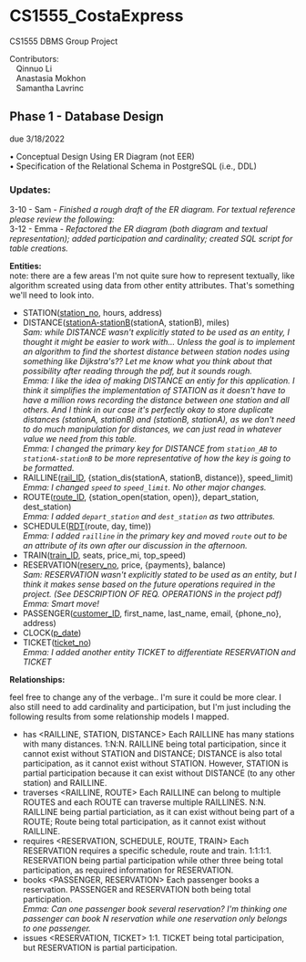 # CS1555_CostaExpress
CS1555 DBMS Group Project

Contributors:<br>
&nbsp;&nbsp;&nbsp;Qinnuo Li <br>
&nbsp;&nbsp;&nbsp;Anastasia Mokhon <br>
&nbsp;&nbsp;&nbsp;Samantha Lavrinc <br>

## Phase 1 - Database Design 
due 3/18/2022

  • Conceptual Design Using ER Diagram (not EER) <br>
  • Specification of the Relational Schema in PostgreSQL (i.e., DDL)
  
### Updates:

3-10 - Sam - *Finished a rough draft of the ER diagram. For textual reference please review the following:* <br>
3-12 - Emma - *Refactored the ER diagram (both diagram and textual representation); added participation and cardinality; created SQL script for table creations.*

**Entities:** <br>
note: there are a few areas I'm not quite sure how to represent textually, like algorithm screated using data from other entity attributes. That's something we'll need to look into.

- STATION(<ins>station_no</ins>, hours, address)
- DISTANCE(<ins>stationA-stationB</ins>(stationA, stationB), miles) <br>
*Sam: while DISTANCE wasn't explicitly stated to be used as an entity, I thought it might be easier to work with... Unless the goal is to implement an algorithm to find the shortest distance between station nodes using something like Dijkstra's?? Let me know what you think about that possibility after reading through the pdf, but it sounds rough.*<br>
*Emma: I like the idea of making DISTANCE an entiy for this application. I think it simplifies the implementation of STATION as it doesn't have to have a million rows recording the distance between one station and all others. And I think in our case it's perfectly okay to store duplicate distances (stationA, stationB) and (stationB, stationA), as we don't need to do much manipulation for distances, we can just read in whatever value we need from this table.*<br>
*Emma: I changed the primary key for DISTANCE from `station_AB` to `stationA-stationB` to be more representative of how the key is going to be formatted.*<br>
- RAILLINE(<ins>rail_ID</ins>, {station_dis(stationA, stationB, distance)}, speed_limit)<br>
*Emma: I changed `speed` to `speed_limit`. No other major changes.*<br>
- ROUTE(<ins>route_ID</ins>, {station_open(station, open)}, depart_station, dest_station)<br>
*Emma: I added `depart_station` and `dest_station` as two attributes.*<br>
- SCHEDULE(<ins>RDT</ins>(route, day, time))<br>
*Emma: I added `railline` in the primary key and moved `route` out to be an attribute of its own after our discussion in the afternoon.*<br>
- TRAIN(<ins>train_ID</ins>, seats, price_mi, top_speed)
- RESERVATION(<ins>reserv_no</ins>, price, {payments}, balance)<br>
*Sam: RESERVATION wasn't explicitly stated to be used as an entity, but I think it makes sense based on the future operations required in the project. (See DESCRIPTION OF REQ. OPERATIONS in the project pdf)* <br>
*Emma: Smart move!*<br>
- PASSENGER(<ins>customer_ID</ins>, first_name, last_name, email, {phone_no}, address)
- CLOCK(<ins>p_date</ins>)
- TICKET(<ins>ticket_no</ins>) <br>
*Emma: I added another entity TICKET to differentiate RESERVATION and TICKET*


**Relationships:**

feel free to change any of the verbage.. I'm sure it could be more clear.
I also still need to add cardinality and participation, but I'm just including the following results from some relationship models I mapped.

- has <RAILLINE, STATION, DISTANCE> 
Each RAILLINE has many stations with many distances. 1:N:N. RAILLINE being total participation, since it cannot exist without STATION and DISTANCE; DISTANCE is also total participation, as it cannot exist without STATION. However, STATION is partial participation because it can exist without DISTANCE (to any other station) and RAILLINE.
- traverses <RAILLINE, ROUTE> 
Each RAILLINE can belong to multiple ROUTES and each ROUTE can traverse multiple RAILLINES. N:N. RAILLINE being partial particiation, as it can exist without being part of a ROUTE; Route being total participation, as it cannot exist without RAILLINE.
- requires <RESERVATION, SCHEDULE, ROUTE, TRAIN> 
Each RESERVATION requires a specific schedule, route and train. 1:1:1:1. RESERVATION being partial participation while other three being total participation, as required information for RESERVATION.
- books <PASSENGER, RESERVATION>
Each passenger books a reservation. PASSENGER and RESERVATION both being total participation. <br>
*Emma: Can one passenger book several reservation? I'm thinking one passenger can book N reservation while one reservation only belongs to one passenger.*<br>
- issues <RESERVATION, TICKET>
1:1. TICKET being total participation, but RESERVATION is partial participation.
  
